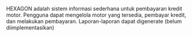 HEXAGON adalah sistem informasi sederhana untuk pembayaran kredit motor. Pengguna dapat mengelola motor yang tersedia, pembayar kredit, dan melakukan pembayaran. Laporan-laporan dapat digenerate (belum diimplementasikan)
